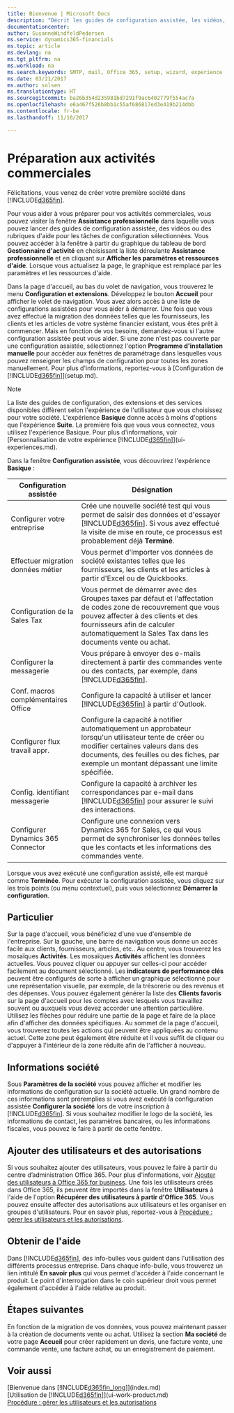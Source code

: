 ```yaml
---
title: Bienvenue | Microsoft Docs
description: "Décrit les guides de configuration assistée, les vidéos, les rubriques d'aide, et les pages et fenêtres à utiliser pour vous préparer à faire des affaires dans Dynamics 365 Business edition."
documentationcenter: 
author: SusanneWindfeldPedersen
ms.service: dynamics365-financials
ms.topic: article
ms.devlang: na
ms.tgt_pltfrm: na
ms.workload: na
ms.search.keywords: SMTP, mail, Office 365, setup, wizard, experience
ms.date: 03/21/2017
ms.author: solsen
ms.translationtype: HT
ms.sourcegitcommit: ba26b354d235981bd7291f9ac6402779f554ac7a
ms.openlocfilehash: e6a467f526b8bb1c55af686817ed3e419b214dbb
ms.contentlocale: fr-be
ms.lasthandoff: 11/10/2017

---
```

# <a name="getting-ready-for-doing-business"></a>Préparation aux activités commerciales
Félicitations, vous venez de créer votre première société dans [!INCLUDE[d365fin](includes/d365fin_md.md)].

Pour vous aider à vous préparer pour vos activités commerciales, vous pouvez visiter la fenêtre **Assistance professionnelle** dans laquelle vous pouvez lancer des guides de configuration assistée, des vidéos ou des rubriques d'aide pour les tâches de configuration sélectionnées. Vous pouvez accéder à la fenêtre à partir du graphique du tableau de bord **Gestionnaire d'activité** en choisissant la liste déroulante **Assistance professionnelle** et en cliquant sur **Afficher les paramètres et ressources d'aide**. Lorsque vous actualisez la page, le graphique est remplacé par les paramètres et les ressources d'aide.

Dans la page d'accueil, au bas du volet de navigation, vous trouverez le menu **Configuration et extensions**. Développez le bouton **Accueil** pour afficher le volet de navigation. Vous avez alors accès à une liste de configurations assistées pour vous aider à démarrer. Une fois que vous avez effectué la migration des données telles que les fournisseurs, les clients et les articles de votre système financier existant, vous êtes prêt à commencer. Mais en fonction de vos besoins, demandez-vous si l'autre configuration assistée peut vous aider. Si une zone n'est pas couverte par une configuration assistée, sélectionnez l'option **Programme d'installation manuelle** pour accéder aux fenêtres de paramétrage dans lesquelles vous pouvez renseigner les champs de configuration pour toutes les zones manuellement. Pour plus d'informations, reportez-vous à [Configuration de [!INCLUDE[d365fin](includes/d365fin_md.md)]](setup.md).

> [!NOTE]  
>   La liste des guides de configuration, des extensions et des services disponibles diffèrent selon l'expérience de l'utilisateur que vous choisissez pour votre société. L'expérience **Basique** donne accès à moins d'options que l'expérience **Suite**. La première fois que vous vous connectez, vous utilisez l'expérience Basique. Pour plus d'informations, voir [Personnalisation de votre expérience [!INCLUDE[d365fin](includes/d365fin_md.md)]](ui-experiences.md).

Dans la fenêtre **Configuration assistée**, vous découvrirez l'expérience **Basique** :

| Configuration assistée | Désignation |
| --- | --- |
| Configurer votre entreprise |Crée une nouvelle société test qui vous permet de saisir des données et d'essayer [!INCLUDE[d365fin](includes/d365fin_md.md)]. Si vous avez effectué la visite de mise en route, ce processus est probablement déjà **Terminé**. |
| Effectuer migration données métier |Vous permet d'importer vos données de société existantes telles que les fournisseurs, les clients et les articles à partir d'Excel ou de Quickbooks. |
| Configuration de la Sales Tax |Vous permet de démarrer avec des Groupes taxes par défaut et l'affectation de codes zone de recouvrement que vous pouvez affecter à des clients et des fournisseurs afin de calculer automatiquement la Sales Tax dans les documents vente ou achat. |
| Configurer la messagerie |Vous prépare à envoyer des e-mails directement à partir des commandes vente ou des contacts, par exemple, dans [!INCLUDE[d365fin](includes/d365fin_md.md)]. |
| Conf. macros complémentaires Office |Configure la capacité à utiliser et lancer [!INCLUDE[d365fin](includes/d365fin_md.md)] à partir d'Outlook. |
| Configurer flux travail appr. |Configure la capacité à notifier automatiquement un approbateur lorsqu'un utilisateur tente de créer ou modifier certaines valeurs dans des documents, des feuilles ou des fiches, par exemple un montant dépassant une limite spécifiée. |
| Config. identifiant messagerie |Configure la capacité à archiver les correspondances par e-mail dans [!INCLUDE[d365fin](includes/d365fin_md.md)] pour assurer le suivi des interactions. |
| Configurer Dynamics 365 Connector |Configure une connexion vers Dynamics 365 for Sales, ce qui vous permet de synchroniser les données telles que les contacts et les informations des commandes vente. |

Lorsque vous avez exécuté une configuration assisté, elle est marqué comme **Terminée**. Pour exécuter la configuration assistée, vous cliquez sur les trois points (ou menu contextuel), puis vous sélectionnez **Démarrer la configuration**.

## <a name="home"></a>Particulier
Sur la page d'accueil, vous bénéficiez d'une vue d'ensemble de l'entreprise. Sur la gauche, une barre de navigation vous donne un accès facile aux clients, fournisseurs, articles, etc.. Au centre, vous trouverez les mosaïques **Activités**. Les mosaïques **Activités** affichent les données actuelles. Vous pouvez cliquer ou appuyer sur celles-ci pour accéder facilement au document sélectionné. Les **indicateurs de performance clés** peuvent être configurés de sorte à afficher un graphique sélectionné pour une représentation visuelle, par exemple, de la trésorerie ou des revenus et des dépenses. Vous pouvez également générer la liste des **Clients favoris** sur la page d'accueil pour les comptes avec lesquels vous travaillez souvent ou auxquels vous devez accorder une attention particulière.
Utilisez les flèches pour réduire une partie de la page et faire de la place afin d'afficher des données spécifiques. Au sommet de la page d'accueil, vous trouverez toutes les actions qui peuvent être appliquées au contenu actuel. Cette zone peut également être réduite et il vous suffit de cliquer ou d'appuyer à l'intérieur de la zone réduite afin de l'afficher à nouveau.

## <a name="company-information"></a>Informations société
Sous **Paramètres de la société** vous pouvez afficher et modifier les informations de configuration sur la société actuelle. Un grand nombre de ces informations sont préremplies si vous avez exécuté la configuration assistée **Configurer la société** lors de votre inscription à [!INCLUDE[d365fin](includes/d365fin_md.md)]. Si vous souhaitez modifier le logo de la société, les informations de contact, les paramètres bancaires, ou les informations fiscales, vous pouvez le faire à partir de cette fenêtre.    

## <a name="adding-users-and-permissions"></a>Ajouter des utilisateurs et des autorisations
Si vous souhaitez ajouter des utilisateurs, vous pouvez le faire à partir du centre d’administration Office 365. Pour plus d'informations, voir [Ajouter des utilisateurs à Office 365 for business](https://support.office.com/en-us/article/Add-users-to-Office-365-for-business-435ccec3-09dd-4587-9ebd-2f3cad6bc2bc). Une fois les utilisateurs créés dans Office 365, ils peuvent être importés dans la fenêtre **Utilisateurs** à l'aide de l'option **Récupérer des utilisateurs à partir d'Office 365**. Vous pouvez ensuite affecter des autorisations aux utilisateurs et les organiser en groupes d'utilisateurs. Pour en savoir plus, reportez-vous à [Procédure : gérer les utilisateurs et les autorisations](ui-how-users-permissions.md).  

## <a name="getting-help"></a>Obtenir de l'aide
Dans [!INCLUDE[d365fin](includes/d365fin_md.md)], des info-bulles vous guident dans l'utilisation des différents processus entreprise. Dans chaque info-bulle, vous trouverez un lien intitulé **En savoir plus** qui vous permet d'accéder à l'aide concernant le produit. Le point d'interrogation dans le coin supérieur droit vous permet également d'accéder à l'aide relative au produit.
## <a name="next-steps"></a>Étapes suivantes
En fonction de la migration de vos données, vous pouvez maintenant passer à la création de documents vente ou achat. Utilisez la section **Ma société** de votre page **Accueil** pour créer rapidement un devis, une facture vente, une commande vente, une facture achat, ou un enregistrement de paiement.

## <a name="see-also"></a>Voir aussi
[Bienvenue dans [!INCLUDE[d365fin_long](includes/d365fin_long_md.md)]](index.md)  
[Utilisation de [!INCLUDE[d365fin](includes/d365fin_md.md)]](ui-work-product.md)  
[Procédure : gérer les utilisateurs et les autorisations](ui-how-users-permissions.md)

